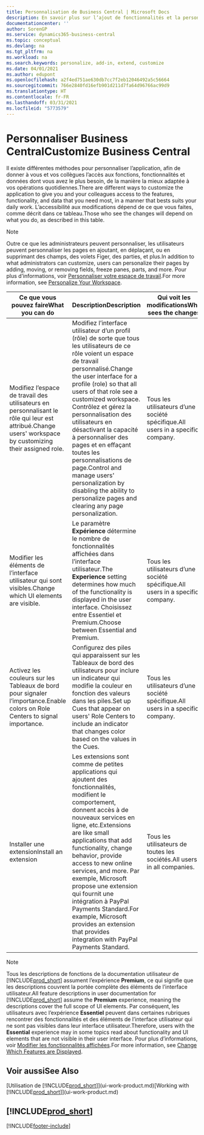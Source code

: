 ```yaml
---
title: Personnalisation de Business Central | Microsoft Docs
description: En savoir plus sur l’ajout de fonctionnalités et la personnalisation de Business Central.
documentationcenter: ''
author: SorenGP
ms.service: dynamics365-business-central
ms.topic: conceptual
ms.devlang: na
ms.tgt_pltfrm: na
ms.workload: na
ms.search.keywords: personalize, add-in, extend, customize
ms.date: 04/01/2021
ms.author: edupont
ms.openlocfilehash: a2f4ed751ae630db7cc7f2eb12046492a5c56664
ms.sourcegitcommit: 766e2840fd16efb901d211d7fa64d96766ac99d9
ms.translationtype: HT
ms.contentlocale: fr-FR
ms.lasthandoff: 03/31/2021
ms.locfileid: "5773579"
---
```

# <a name="customize-business-central"></a><span data-ttu-id="b9de7-103">Personnaliser Business Central</span><span class="sxs-lookup"><span data-stu-id="b9de7-103">Customize Business Central</span></span>
<span data-ttu-id="b9de7-104">Il existe différentes méthodes pour personnaliser l’application, afin de donner à vous et vos collègues l’accès aux fonctions, fonctionnalités et données dont vous avez le plus besoin, de la manière la mieux adaptée à vos opérations quotidiennes.</span><span class="sxs-lookup"><span data-stu-id="b9de7-104">There are different ways to customize the application to give you and your colleagues access to the features, functionality, and data that you need most, in a manner that bests suits your daily work.</span></span> <span data-ttu-id="b9de7-105">L’accessibilité aux modifications dépend de ce que vous faites, comme décrit dans ce tableau.</span><span class="sxs-lookup"><span data-stu-id="b9de7-105">Those who see the changes will depend on what you do, as described in this table.</span></span>

> [!NOTE]
> <span data-ttu-id="b9de7-106">Outre ce que les administrateurs peuvent personnaliser, les utilisateurs peuvent personnaliser les pages en ajoutant, en déplaçant, ou en supprimant des champs, des volets Figer, des parties, et plus.</span><span class="sxs-lookup"><span data-stu-id="b9de7-106">In addition to what administrators can customize, users can personalize their pages by adding, moving, or removing fields, freeze panes, parts, and more.</span></span> <span data-ttu-id="b9de7-107">Pour plus d’informations, voir [Personnaliser votre espace de travail](ui-personalization-user.md).</span><span class="sxs-lookup"><span data-stu-id="b9de7-107">For more information, see [Personalize Your Workspace](ui-personalization-user.md).</span></span>

| <span data-ttu-id="b9de7-108">Ce que vous pouvez faire</span><span class="sxs-lookup"><span data-stu-id="b9de7-108">What you can do</span></span>    |  <span data-ttu-id="b9de7-109">Description</span><span class="sxs-lookup"><span data-stu-id="b9de7-109">Description</span></span>  |  <span data-ttu-id="b9de7-110">Qui voit les modifications</span><span class="sxs-lookup"><span data-stu-id="b9de7-110">Who sees the changes</span></span>  |  <span data-ttu-id="b9de7-111">Plus d’informations</span><span class="sxs-lookup"><span data-stu-id="b9de7-111">More information</span></span>  |
|-----|---------------|---------|-------|
|<span data-ttu-id="b9de7-112">Modifiez l’espace de travail des utilisateurs en personnalisant le rôle qui leur est attribué.</span><span class="sxs-lookup"><span data-stu-id="b9de7-112">Change users' workspace by customizing their assigned role.</span></span>|<span data-ttu-id="b9de7-113">Modifiez l’interface utilisateur d’un profil (rôle) de sorte que tous les utilisateurs de ce rôle voient un espace de travail personnalisé.</span><span class="sxs-lookup"><span data-stu-id="b9de7-113">Change the user interface for a profile (role) so that all users of that role see a customized workspace.</span></span> <span data-ttu-id="b9de7-114">Contrôlez et gérez la personnalisation des utilisateurs en désactivant la capacité à personnaliser des pages et en effaçant toutes les personnalisations de page.</span><span class="sxs-lookup"><span data-stu-id="b9de7-114">Control and manage users' personalization by disabling the ability to personalize pages and clearing any page personalization.</span></span>|<span data-ttu-id="b9de7-115">Tous les utilisateurs d’une société spécifique.</span><span class="sxs-lookup"><span data-stu-id="b9de7-115">All users in a specific company.</span></span>|[<span data-ttu-id="b9de7-116">Personnaliser les pages pour les profils</span><span class="sxs-lookup"><span data-stu-id="b9de7-116">Customize Pages for Profiles</span></span>](ui-personalization-manage.md)|
|<span data-ttu-id="b9de7-117">Modifier les éléments de l’interface utilisateur qui sont visibles.</span><span class="sxs-lookup"><span data-stu-id="b9de7-117">Change which UI elements are visible.</span></span>|<span data-ttu-id="b9de7-118">Le paramètre **Expérience** détermine le nombre de fonctionnalités affichées dans l’interface utilisateur.</span><span class="sxs-lookup"><span data-stu-id="b9de7-118">The **Experience** setting determines how much of the functionality is displayed in the user interface.</span></span> <span data-ttu-id="b9de7-119">Choisissez entre Essentiel et Premium.</span><span class="sxs-lookup"><span data-stu-id="b9de7-119">Choose between Essential and Premium.</span></span>|<span data-ttu-id="b9de7-120">Tous les utilisateurs d’une société spécifique.</span><span class="sxs-lookup"><span data-stu-id="b9de7-120">All users in a specific company.</span></span>|[<span data-ttu-id="b9de7-121">Modifier les fonctionnalités affichées</span><span class="sxs-lookup"><span data-stu-id="b9de7-121">Change Which Features are Displayed</span></span>](ui-experiences.md)|
|<span data-ttu-id="b9de7-122">Activez les couleurs sur les Tableaux de bord pour signaler l’importance.</span><span class="sxs-lookup"><span data-stu-id="b9de7-122">Enable colors on Role Centers to signal importance.</span></span>|<span data-ttu-id="b9de7-123">Configurez des piles qui apparaissent sur les Tableaux de bord des utilisateurs pour inclure un indicateur qui modifie la couleur en fonction des valeurs dans les piles.</span><span class="sxs-lookup"><span data-stu-id="b9de7-123">Set up Cues that appear on users' Role Centers to include an indicator that changes color based on the values in the Cues.</span></span>|<span data-ttu-id="b9de7-124">Tous les utilisateurs d’une société spécifique.</span><span class="sxs-lookup"><span data-stu-id="b9de7-124">All users in a specific company.</span></span>|[<span data-ttu-id="b9de7-125">Configurer un indicateur coloré sur des piles</span><span class="sxs-lookup"><span data-stu-id="b9de7-125">Set Up a Colored Indicator on Cues</span></span>](admin-how-set-up-colored-indicator-on-cues.md)|
|<span data-ttu-id="b9de7-126">Installer une extension</span><span class="sxs-lookup"><span data-stu-id="b9de7-126">Install an extension</span></span>|<span data-ttu-id="b9de7-127">Les extensions sont comme de petites applications qui ajoutent des fonctionnalités, modifient le comportement, donnent accès à de nouveaux services en ligne, etc.</span><span class="sxs-lookup"><span data-stu-id="b9de7-127">Extensions are like small applications that add functionality, change behavior, provide access to new online services, and more.</span></span> <span data-ttu-id="b9de7-128">Par exemple, Microsoft propose une extension qui fournit une intégration à PayPal Payments Standard.</span><span class="sxs-lookup"><span data-stu-id="b9de7-128">For example, Microsoft provides an extension that provides integration with PayPal Payments Standard.</span></span>|<span data-ttu-id="b9de7-129">Tous les utilisateurs de toutes les sociétés.</span><span class="sxs-lookup"><span data-stu-id="b9de7-129">All users in all companies.</span></span>|[<span data-ttu-id="b9de7-130">Personnalisation à l’aide d’extensions</span><span class="sxs-lookup"><span data-stu-id="b9de7-130">Customizing Using Extensions</span></span>](ui-extensions.md)|
> [!NOTE]
> <span data-ttu-id="b9de7-131">Tous les descriptions de fonctions de la documentation utilisateur de [!INCLUDE[prod_short](includes/prod_short.md)] assument l’expérience **Premium**, ce qui signifie que les descriptions couvrent la portée complète des éléments de l’interface utilisateur.</span><span class="sxs-lookup"><span data-stu-id="b9de7-131">All feature descriptions in user documentation for [!INCLUDE[prod_short](includes/prod_short.md)] assume the **Premium** experience, meaning the descriptions cover the full scope of UI elements.</span></span> <span data-ttu-id="b9de7-132">Par conséquent, les utilisateurs avec l’expérience **Essentiel** peuvent dans certaines rubriques rencontrer des fonctionnalités et des éléments de l’interface utilisateur qui ne sont pas visibles dans leur interface utilisateur.</span><span class="sxs-lookup"><span data-stu-id="b9de7-132">Therefore, users with the **Essential** experience may in some topics read about functionality and UI elements that are not visible in their user interface.</span></span> <span data-ttu-id="b9de7-133">Pour plus d’informations, voir [Modifier les fonctionnalités affichées](ui-experiences.md).</span><span class="sxs-lookup"><span data-stu-id="b9de7-133">For more information, see [Change Which Features are Displayed](ui-experiences.md).</span></span>

## <a name="see-also"></a><span data-ttu-id="b9de7-134">Voir aussi</span><span class="sxs-lookup"><span data-stu-id="b9de7-134">See Also</span></span>
<span data-ttu-id="b9de7-135">[Utilisation de [!INCLUDE[prod_short](includes/prod_short.md)]](ui-work-product.md)</span><span class="sxs-lookup"><span data-stu-id="b9de7-135">[Working with [!INCLUDE[prod_short](includes/prod_short.md)]](ui-work-product.md)</span></span>  

## [!INCLUDE[prod_short](includes/free_trial_md.md)]  


[!INCLUDE[footer-include](includes/footer-banner.md)]